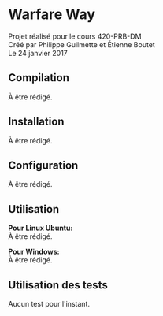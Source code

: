 # Warfare Way
Projet réalisé pour le cours 420-PRB-DM<br/>
Créé par Philippe Guilmette et Étienne Boutet<br/>
Le 24 janvier 2017

Compilation
-----------------------------------------------
À être rédigé.

Installation
-----------------------------------------------
À être rédigé.

Configuration
-----------------------------------------------
À être rédigé.

Utilisation
-----------------------------------------------
**Pour Linux Ubuntu:**<br/>
	À être rédigé.

**Pour Windows:**<br/>
	À être rédigé.

Utilisation des tests
-----------------------------------------------
Aucun test pour l'instant.
